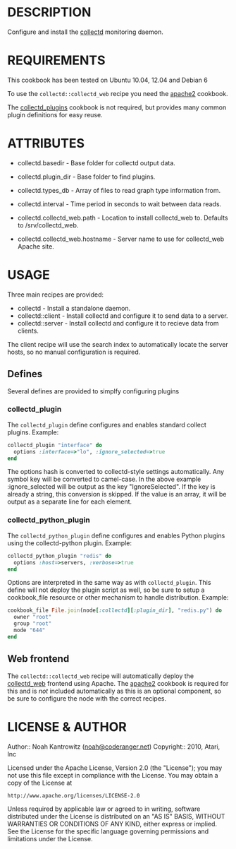 # DESCRIPTION #

Configure and install the [collectd](http://collectd.org/) monitoring daemon.

# REQUIREMENTS #

This cookbook has been tested on Ubuntu 10.04, 12.04 and Debian 6

To use the `collectd::collectd_web` recipe you need the [apache2](https://github.com/opscode/cookbooks/tree/master/apache2) cookbook.

The [collectd_plugins](#) cookbook is not required, but provides many common plugin definitions for easy reuse.

# ATTRIBUTES #

* collectd.basedir - Base folder for collectd output data.
* collectd.plugin_dir - Base folder to find plugins.
* collectd.types_db - Array of files to read graph type information from.
* collectd.interval - Time period in seconds to wait between data reads.

* collectd.collectd_web.path - Location to install collectd_web to. Defaults to /srv/collectd_web.
* collectd.collectd_web.hostname - Server name to use for collectd_web Apache site.

# USAGE #

Three main recipes are provided:

* collectd - Install a standalone daemon.
* collectd::client - Install collectd and configure it to send data to a server.
* collectd::server - Install collectd and configure it to recieve data from clients.

The client recipe will use the search index to automatically locate the server hosts, so no manual configuration is required.

## Defines ##

Several defines are provided to simplfy configuring plugins

### collectd_plugin ###

The `collectd_plugin` define configures and enables standard collect plugins. Example:

```ruby
collectd_plugin "interface" do
  options :interface=>"lo", :ignore_selected=>true
end
```

The options hash is converted to collectd-style settings automatically. Any symbol key will be converted to camel-case. In the above example :ignore_selected will be output as the
key "IgnoreSelected". If the key is already a string, this conversion is skipped. If the value is an array, it will be output as a separate line for each element.

### collectd_python_plugin ###

The `collectd_python_plugin` define configures and enables Python plugins using the collectd-python plugin. Example:

```ruby
collectd_python_plugin "redis" do
  options :host=>servers, :verbose=>true
end
```

Options are interpreted in the same way as with `collectd_plugin`. This define will not deploy the plugin script as well, so be sure to setup a cookbook_file resource
or other mechanism to handle distribution. Example:

```ruby
cookbook_file File.join(node[:collectd][:plugin_dir], "redis.py") do
  owner "root"
  group "root"
  mode "644"
end
```

## Web frontend ##

The `collectd::collectd_web` recipe will automatically deploy the [collectd_web](https://github.com/httpdss/collectd-web) frontend using Apache. The
[apache2](https://github.com/opscode/cookbooks/tree/master/apache2) cookbook is required for this and is *not* included automatically as this is an optional
component, so be sure to configure the node with the correct recipes.

# LICENSE & AUTHOR #

Author:: Noah Kantrowitz (<noah@coderanger.net>)
Copyright:: 2010, Atari, Inc

Licensed under the Apache License, Version 2.0 (the "License");
you may not use this file except in compliance with the License.
You may obtain a copy of the License at

    http://www.apache.org/licenses/LICENSE-2.0

Unless required by applicable law or agreed to in writing, software
distributed under the License is distributed on an "AS IS" BASIS,
WITHOUT WARRANTIES OR CONDITIONS OF ANY KIND, either express or implied.
See the License for the specific language governing permissions and
limitations under the License.
